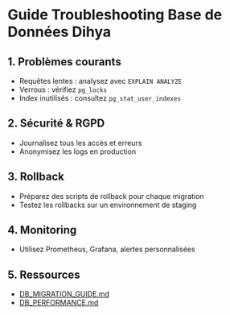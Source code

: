 # Guide Troubleshooting Base de Données Dihya

## 1. Problèmes courants
- Requêtes lentes : analysez avec `EXPLAIN ANALYZE`
- Verrous : vérifiez `pg_locks`
- Index inutilisés : consultez `pg_stat_user_indexes`

## 2. Sécurité & RGPD
- Journalisez tous les accès et erreurs
- Anonymisez les logs en production

## 3. Rollback
- Préparez des scripts de rollback pour chaque migration
- Testez les rollbacks sur un environnement de staging

## 4. Monitoring
- Utilisez Prometheus, Grafana, alertes personnalisées

## 5. Ressources
- [DB_MIGRATION_GUIDE.md](./DB_MIGRATION_GUIDE.md)
- [DB_PERFORMANCE.md](./DB_PERFORMANCE.md)
